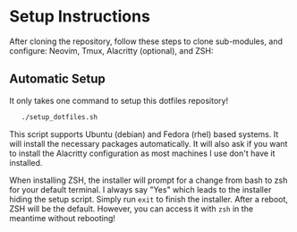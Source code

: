 # Setup Instructions

After cloning the repository, follow these steps to clone sub-modules, and configure: Neovim, Tmux, Alacritty (optional), and ZSH:

## Automatic Setup

It only takes one command to setup this dotfiles repository!

```sh
   ./setup_dotfiles.sh
```

This script supports Ubuntu (debian) and Fedora (rhel) based systems. It will install the necessary packages automatically. It will also ask if you want to install the Alacritty configuration as most machines I use don't have it installed.

When installing ZSH, the installer will prompt for a change from bash to zsh for your default terminal. I always say "Yes" which leads to the installer hiding the setup script. Simply run `exit` to finish the installer. After a reboot, ZSH will be the default. However, you can access it with `zsh` in the meantime without rebooting!

<!-- ## Submodule cloning -->
<!---->
<!-- ```sh -->
<!--     git submodule update --init --recursive -->
<!-- ``` -->
<!---->
<!-- ## Vim Configuration -->
<!---->
<!-- 1. **Create symbolic links for Vim configuration files:** -->
<!---->
<!--     ```sh -->
<!--     ln -s ~/.dotfiles/vim/vimrc ~/.vimrc -->
<!--     ln -s ~/.dotfiles/vim/vim ~/.vim -->
<!--     ``` -->
<!---->
<!-- 2. **Install plugins:** -->
<!---->
<!--     Open Vim and run: -->
<!---->
<!--     ```vim -->
<!--     :PlugInstall -->
<!-- ``` -->
<!---->
<!-- ## Alacritty Configuration -->
<!---->
<!-- 1. Create symbolic link for Alacritty configuration: -->
<!--    ```bash -->
<!--    ln -s ~/.dotfiles/alacritty ~/.config/alacritty -->
<!--    ``` -->
<!---->
<!-- ## ZSH Configuration -->
<!---->
<!-- 1. Create symbolic link for ZSH configuration: -->
<!---->
<!--    ```bash -->
<!--    ln -s ~/.dotfiles/zsh/zshrc ~/.zshrc -->
<!--    ``` -->
<!---->
<!-- 2. Download Oh-My-Zsh: -->
<!---->
<!-- ```bash -->
<!--    sh -c "$(curl -fsSL https://raw.githubusercontent.com/ohmyzsh/ohmyzsh/master/tools/install.sh)" -->
<!-- ``` -->
<!---->
<!-- ## Neovim Configuration -->
<!---->
<!-- 1. **Create symbolic link for Neovim configuration:** -->
<!---->
<!--    ```sh -->
<!--    ln -s ~/.dotfiles/nvim ~/.config/nvim -->
<!--    ``` -->
<!---->
<!-- 2. **Install plugins:** -->
<!---->
<!--    Open Neovim and run: -->
<!---->
<!--    ```lua -->
<!--    :Lazy -->
<!--    ``` -->
<!---->
<!--    Then press `I` to install the plugins. -->
<!---->
<!-- ## Tmux Configuration -->
<!---->
<!-- 1. **Create symbolic link for Tmux configuration:** -->
<!---->
<!--    ```sh -->
<!--    mkdir -p ~/.tmux/plugins -->
<!--    ln -s ~/.dotfiles/tmux/plugins/tpm ~/.tmux/plugins/tpm -->
<!--    ln -s ~/.dotfiles/tmux/tmux.conf ~/.tmux.conf -->
<!--    ``` -->
<!---->
<!-- 2. **Install plugins:** -->
<!---->
<!--    Start Tmux and press `Ctrl + a` followed by `I` to install the plugins. -->
<!---->
<!-- ## Optional set NVIM as git core editor -->
<!---->
<!-- ```sh -->
<!--     git config --global core.editor "nvim" -->
<!-- ``` -->
